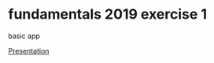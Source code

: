 # fundamentals 2019 exercise 1
basic app


[Presentation][1]

[1]: https://drive.google.com/open?id=18VzpSQxZsV6R2CKHRvqeIk_JVW9WMyCy4nBweBO67f0
